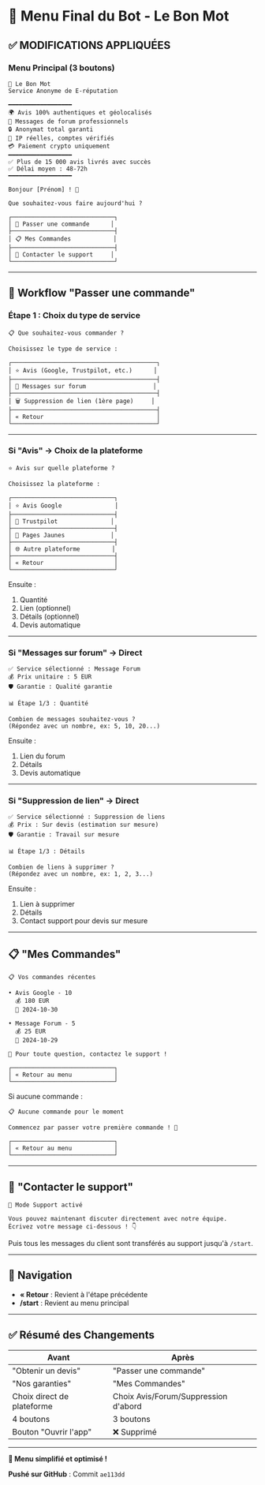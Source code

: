 # 📱 Menu Final du Bot - Le Bon Mot

## ✅ MODIFICATIONS APPLIQUÉES

### Menu Principal (3 boutons)

```
🔐 Le Bon Mot
Service Anonyme de E-réputation

━━━━━━━━━━━━━━━━━━
🌍 Avis 100% authentiques et géolocalisés
💬 Messages de forum professionnels
🔒 Anonymat total garanti
🎯 IP réelles, comptes vérifiés
💳 Paiement crypto uniquement
━━━━━━━━━━━━━━━━━━
✅ Plus de 15 000 avis livrés avec succès
✅ Délai moyen : 48-72h
━━━━━━━━━━━━━━━━━━

Bonjour [Prénom] ! 👋

Que souhaitez-vous faire aujourd'hui ?

┌─────────────────────────────┐
│ 📝 Passer une commande      │
├─────────────────────────────┤
│ 📋 Mes Commandes            │
├─────────────────────────────┤
│ 💬 Contacter le support     │
└─────────────────────────────┘
```

---

## 🛒 Workflow "Passer une commande"

### Étape 1 : Choix du type de service

```
📋 Que souhaitez-vous commander ?

Choisissez le type de service :

┌─────────────────────────────────────────┐
│ ⭐ Avis (Google, Trustpilot, etc.)      │
├─────────────────────────────────────────┤
│ 💬 Messages sur forum                   │
├─────────────────────────────────────────┤
│ 🗑️ Suppression de lien (1ère page)     │
├─────────────────────────────────────────┤
│ « Retour                                │
└─────────────────────────────────────────┘
```

---

### Si "Avis" → Choix de la plateforme

```
⭐ Avis sur quelle plateforme ?

Choisissez la plateforme :

┌─────────────────────────────┐
│ ⭐ Avis Google               │
├─────────────────────────────┤
│ 🌟 Trustpilot               │
├─────────────────────────────┤
│ 📒 Pages Jaunes             │
├─────────────────────────────┤
│ 🌐 Autre plateforme         │
├─────────────────────────────┤
│ « Retour                    │
└─────────────────────────────┘
```

Ensuite :
1. Quantité
2. Lien (optionnel)
3. Détails (optionnel)
4. Devis automatique

---

### Si "Messages sur forum" → Direct

```
✅ Service sélectionné : Message Forum
💰 Prix unitaire : 5 EUR
🛡️ Garantie : Qualité garantie

📊 Étape 1/3 : Quantité

Combien de messages souhaitez-vous ?
(Répondez avec un nombre, ex: 5, 10, 20...)
```

Ensuite :
1. Lien du forum
2. Détails
3. Devis automatique

---

### Si "Suppression de lien" → Direct

```
✅ Service sélectionné : Suppression de liens
💰 Prix : Sur devis (estimation sur mesure)
🛡️ Garantie : Travail sur mesure

📊 Étape 1/3 : Détails

Combien de liens à supprimer ?
(Répondez avec un nombre, ex: 1, 2, 3...)
```

Ensuite :
1. Lien à supprimer
2. Détails
3. Contact support pour devis sur mesure

---

## 📋 "Mes Commandes"

```
📋 Vos commandes récentes

• Avis Google - 10
  💰 180 EUR
  📅 2024-10-30

• Message Forum - 5
  💰 25 EUR
  📅 2024-10-29

💬 Pour toute question, contactez le support !

┌─────────────────────────────┐
│ « Retour au menu            │
└─────────────────────────────┘
```

Si aucune commande :
```
📋 Aucune commande pour le moment

Commencez par passer votre première commande ! 🚀

┌─────────────────────────────┐
│ « Retour au menu            │
└─────────────────────────────┘
```

---

## 💬 "Contacter le support"

```
💬 Mode Support activé

Vous pouvez maintenant discuter directement avec notre équipe.
Écrivez votre message ci-dessous ! 👇
```

Puis tous les messages du client sont transférés au support jusqu'à `/start`.

---

## 🔄 Navigation

- **« Retour** : Revient à l'étape précédente
- **/start** : Revient au menu principal

---

## ✅ Résumé des Changements

| Avant | Après |
|-------|-------|
| "Obtenir un devis" | "Passer une commande" |
| "Nos garanties" | "Mes Commandes" |
| Choix direct de plateforme | Choix Avis/Forum/Suppression d'abord |
| 4 boutons | 3 boutons |
| Bouton "Ouvrir l'app" | ❌ Supprimé |

---

**🎉 Menu simplifié et optimisé !**

**Pushé sur GitHub** : Commit `ae113dd`

